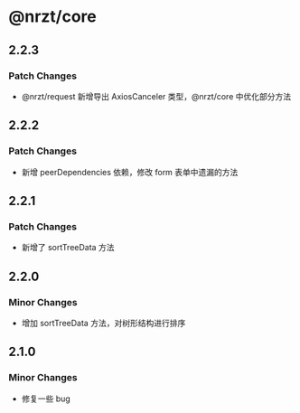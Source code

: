 # @nrzt/core

## 2.2.3

### Patch Changes

- @nrzt/request 新增导出 AxiosCanceler 类型，@nrzt/core 中优化部分方法

## 2.2.2

### Patch Changes

- 新增 peerDependencies 依赖，修改 form 表单中遗漏的方法

## 2.2.1

### Patch Changes

- 新增了 sortTreeData 方法

## 2.2.0

### Minor Changes

- 增加 sortTreeData 方法，对树形结构进行排序

## 2.1.0

### Minor Changes

- 修复一些 bug

